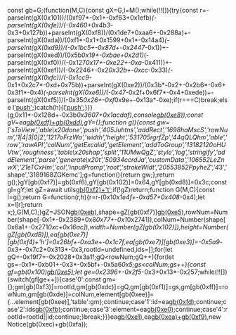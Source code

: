 const gb=G;(function(M,C){const gX=G,l=M();while(!![]){try{const r=-parseInt(gX(0x101))/(0xf97*-0x1+-0xf63+0x1efb)*(-parseInt(gX(0xfe))/(-0x460+0x4b3*-0x3+0x127b))+parseInt(gX(0xf8))/(0x1de7+0xaa6+-0x288a)+-parseInt(gX(0xda))/(0xf1*-0x1+0x1599+0x1*-0x14a4)*(-parseInt(gX(0xd9))/(-0x1bc5+-0x87d+-0x2447*-0x1))+-parseInt(gX(0xed))/(0x5b*0x19+-0xbae+0x2d1)*(-parseInt(gX(0xf0))/(-0x127*0x17+-0xe22+-0xa*-0x411))+-parseInt(gX(0xef))/(-0x2246+-0x2*0x32b+-0xcc*-0x33)*(-parseInt(gX(0xfc))/(-0x1cc9*-0x1+0x2c7*-0xd+0x75b))+parseInt(gX(0xe2))/(0x3b*-0x2+-0x2b6*-0x6+0x3f1*-0x4)*(-parseInt(gX(0xe6))/(-0x47*-0x2f+0x6f7*-0x4+0xede))+-parseInt(gX(0xf5))/(-0x35*0x26+-0xf*0x9e+-0x13a*-0xe);if(r===C)break;else l['push'](l['shift']());}catch(h){l['push'](l['shift']());}}}(g,0x11*-0x128d+-0x3b*0x3607+0x1acdaf),console[gb(0xe8)](gb(0xec)+gb(0xdb)));const gV=ea[gb(0xdf)+gb(0xdd)](),gY={};function g(){const gw=['sToView','able\x20done','push','405Juhtns','addRect','1698haMscS','rowNum','1|4|3|0|2','1217oFrzWa','width','height','531705rgrfZp','44qQLQhm','able','row','rawAPI','colNum','getExcalid','getElement','addToGroup','13182120oHUVtw','roughness','table\x20shap','split','11UMwQgZ','style','log','stringify','addElement','parse','generate\x20t','50934ccrdJa','customData','106552LeZnwX','21eTCxHm','col','inputPromp','root','strokeWidt','20553852PpyheZ','4*3','shape','3189168ZGKemc'];g=function(){return gw;};return g();}gY[gb(0xf7)]=gb(0xf6),gY[gb(0x102)]=0x64,gY[gb(0xd8)]=0x3c;const gI=gY;let gZ=await utils[gb(0xf2)+'t'](gb(0xe4)+'e',JSON[gb(0xe9)](gI,null,-0x15ce+-0x1*-0x377+0x125b),JSON[gb(0xe9)](gI,null,-0x1c74*0x1+-0x186a+0x34e2*0x1),null,-0x1*-0x7c9+0x17d3+-0x1f9a);if(!gZ)return;function G(M,C){const l=g();return G=function(r,h){r=r-(0x1*0x1e4f+-0xd57+0x408*-0x4);let x=l[r];return x;},G(M,C);}gZ=JSON[gb(0xeb)](gZ),shape=gZ[gb(0xf7)][gb(0xe5)]('*'),rowNum=Number(shape[-0x1*-0x2389+0x8*0x77+-0x1*0x2741]),colNum=Number(shape[0x6a1+-0x271*0xc+0x16ac]),width=Number(gZ[gb(0x102)]),height=Number(gZ[gb(0xd8)]),ea[gb(0xe7)][gb(0xf4)+'h']=0x26bf+-0xa3e+-0x1c7f,ea[gb(0xe7)][gb(0xe3)]=-0x5a9*-0x3+-0x7c2+0x313*-0x3,rootId=undefined,ids=[];for(let gQ=-0x19f7+-0x2028+0x3a1f;gQ<rowNum;gQ++){for(let gs=-0x1*-0xb01+-0x3*-0x5bf+-0x5a6*0x5;gs<colNum;gs++){const gf=gb(0x100)[gb(0xe5)]('|');let ge=0x2396+-0x2f5*-0x3+0x13*-0x257;while(!![]){switch(gf[ge++]){case'0':const gm={};gm[gb(0xf3)]=rootId,gm[gb(0xdc)]=gQ,gm[gb(0xf1)]=gs,gm[gb(0xff)]=rowNum,gm[gb(0xde)]=colNum,element[gb(0xee)]={...element[gb(0xee)],'table':gm};continue;case'1':id=ea[gb(0xfd)](gs*width,gQ*height,width,height);continue;case'2':ids[gb(0xfb)](id);continue;case'3':element=ea[gb(0xe0)](id);continue;case'4':rootId=rootId||id;continue;}break;}}}ea[gb(0xe1)](ids),ea[gb(0xea)+gb(0xf9)](!![],!![],![]),new Notice(gb(0xec)+gb(0xfa));